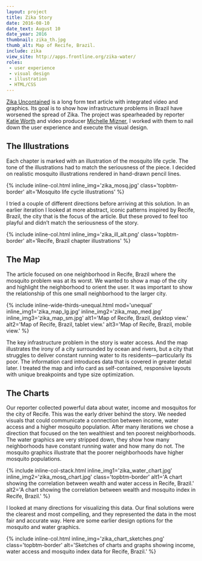 ```yaml
---
layout: project
title: Zika Story
date: 2016-08-10
date_text: August 10
date_year: 2016
thumbnail: zika_th.jpg
thumb_alt: Map of Recife, Brazil.
include: zika
view_site: http://apps.frontline.org/zika-water/
roles: 
 - user experience
 - visual design
 - illustration
 - HTML/CSS
---
```


[Zika Uncontained](http://apps.frontline.org/zika-water/) is a long form text article with integrated video and graphics. Its goal is to show how infrastructure problems in Brazil have worsened the spread of Zika. The project was spearheaded by reporter [Katie Worth](https://twitter.com/katieworth) and video producer [Michelle Mizner](https://twitter.com/michellemizner), I worked with them to nail down the user experience and execute the visual design.

## The Illustrations
Each chapter is marked with an illustration of the mosquito life cycle. The tone of the illustrations had to match the seriousness of the piece. I decided on realistic mosquito illustrations rendered in hand-drawn pencil lines.

{% include inline-col.html inline_img='zika_mosq.jpg' class='topbtm-border' alt='Mosquito life cycle illustrations' %}

I tried a couple of different directions before arriving at this solution. In an earlier iteration I looked at more abstract, iconic patterns inspired by Recife, Brazil, the city that is the focus of the article. But these proved to feel too playful and didn’t match the seriousness of the story.

{% include inline-col.html inline_img='zika_ill_alt.png' class='topbtm-border' alt='Recife, Brazil chapter illustrations' %}

## The Map
The article focused on one neighborhood in Recife, Brazil where the mosquito problem was at its worst. We wanted to show a map of the city and highlight the neighborhood to orient the user. It was important to show the relationship of this one small neighborhood to the larger city.

{% include inline-wide-thirds-unequal.html mod='unequal' inline_img1='zika_map_lg.jpg' inline_img2='zika_map_med.jpg' inline_img3='zika_map_sm.jpg' alt1='Map of Recife, Brazil, desktop view.' alt2='Map of Recife, Brazil, tablet view.' alt3='Map of Recife, Brazil, mobile view.' %}

The key infrastructure problem in the story is water access. And the map illustrates the irony of a city surrounded by ocean and rivers, but a city that struggles to deliver constant running water to its residents—particularly its poor. The information card introduces data that is covered in greater detail later. I treated the map and info card as self-contained, responsive layouts with unique breakpoints and type size optimization.

## The Charts
Our reporter collected powerful data about water, income and mosquitos for the city of Recife. This was the early driver behind the story. We needed visuals that could communicate a connection between income, water access and a higher mosquito population. After many iterations we chose a direction that focused on the ten wealthiest and ten poorest neighborhoods. The water graphics are very stripped down, they show how many neighborhoods have constant running water and how many do not. The mosquito graphics illustrate that the poorer neighborhoods have higher mosquito populations.

{% include inline-col-stack.html inline_img1='zika_water_chart.jpg' inline_img2='zika_mosq_chart.jpg' class='topbtm-border' alt1='A chart showing the correlation between wealth and water access in Recife, Brazil.' alt2='A chart showing the correlation between wealth and mosquito index in Recife, Brazil.' %}

I looked at many directions for visualizing this data. Our final solutions were the clearest and most compelling, and they represented the data in the most fair and accurate way. Here are some earlier design options for the mosquito and water graphics.

{% include inline-col.html inline_img='zika_chart_sketches.png' class='topbtm-border' alt='Sketches of charts and graphs showing income, water access and mosquito index data for Recife, Brazil.' %}

